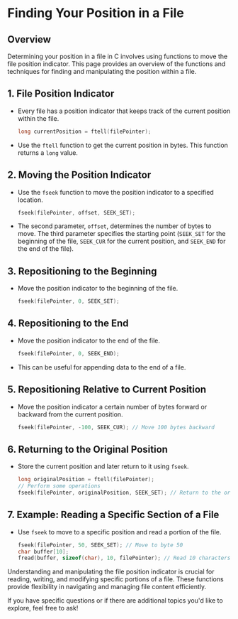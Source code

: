 # Finding Your Position in a File

## Overview

Determining your position in a file in C involves using functions to move the file position indicator. This page
provides an overview of the functions and techniques for finding and manipulating the position within a file.

## 1. **File Position Indicator**

- Every file has a position indicator that keeps track of the current position within the file.

    ```c
    long currentPosition = ftell(filePointer);
    ```

- Use the `ftell` function to get the current position in bytes. This function returns a `long` value.

## 2. **Moving the Position Indicator**

- Use the `fseek` function to move the position indicator to a specified location.

    ```c
    fseek(filePointer, offset, SEEK_SET);
    ```

- The second parameter, `offset`, determines the number of bytes to move. The third parameter specifies the starting
  point (`SEEK_SET` for the beginning of the file, `SEEK_CUR` for the current position, and `SEEK_END` for the end of
  the file).

## 3. **Repositioning to the Beginning**

- Move the position indicator to the beginning of the file.

    ```c
    fseek(filePointer, 0, SEEK_SET);
    ```

## 4. **Repositioning to the End**

- Move the position indicator to the end of the file.

    ```c
    fseek(filePointer, 0, SEEK_END);
    ```

- This can be useful for appending data to the end of a file.

## 5. **Repositioning Relative to Current Position**

- Move the position indicator a certain number of bytes forward or backward from the current position.

    ```c
    fseek(filePointer, -100, SEEK_CUR); // Move 100 bytes backward
    ```

## 6. **Returning to the Original Position**

- Store the current position and later return to it using `fseek`.

    ```c
    long originalPosition = ftell(filePointer);
    // Perform some operations
    fseek(filePointer, originalPosition, SEEK_SET); // Return to the original position
    ```

## 7. **Example: Reading a Specific Section of a File**

- Use `fseek` to move to a specific position and read a portion of the file.

    ```c
    fseek(filePointer, 50, SEEK_SET); // Move to byte 50
    char buffer[10];
    fread(buffer, sizeof(char), 10, filePointer); // Read 10 characters from this position
    ```

Understanding and manipulating the file position indicator is crucial for reading, writing, and modifying specific
portions of a file. These functions provide flexibility in navigating and managing file content efficiently.

If you have specific questions or if there are additional topics you'd like to explore, feel free to ask!